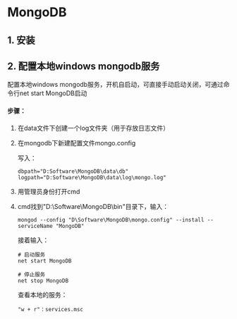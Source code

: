 # MongoDB

## 1. 安装

## 2. 配置本地windows mongodb服务

配置本地windows mongodb服务，开机自启动，可直接手动启动关闭，可通过命令行net start MongoDB启动

#### 步骤：

1. 在data文件下创建一个log文件夹（用于存放日志文件）

2. 在mongodb下新建配置文件mongo.config

   写入：

   ``` 
   dbpath="D:Software\MongoDB\data\db"
   logpath="D:Software\MongoDB\data\log\mongo.log"
   ```

3. 用管理员身份打开cmd

4. cmd找到"D:\Software\MongoDB\bin"目录下，输入：

   ```
   mongod --config "D\Software\MongoDB\mongo.config" --install --serviceName "MongoDB"
   ```

   接着输入：

   ```
   # 启动服务
   net start MongoDB
   
   # 停止服务
   net stop MongoDB
   ```

   查看本地的服务：

   ```
   "w + r"：services.msc
   ```